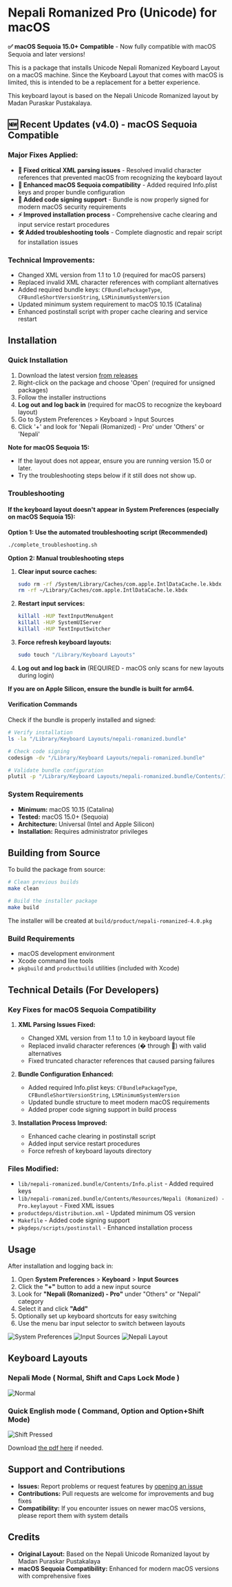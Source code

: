 # Nepali Romanized Pro (Unicode) for macOS

**✅ macOS Sequoia 15.0+ Compatible** - Now fully compatible with macOS Sequoia and later versions!

This is a package that installs Unicode Nepali Romanized Keyboard Layout on a macOS machine. Since the Keyboard Layout that comes with macOS is limited, this is intended to be a replacement for a better experience.

This keyboard layout is based on the Nepali Unicode Romanized layout by Madan Puraskar Pustakalaya.

## 🆕 Recent Updates (v4.0) - macOS Sequoia Compatible

### Major Fixes Applied:
- **🔧 Fixed critical XML parsing issues** - Resolved invalid character references that prevented macOS from recognizing the keyboard layout
- **📱 Enhanced macOS Sequoia compatibility** - Added required Info.plist keys and proper bundle configuration
- **🔐 Added code signing support** - Bundle is now properly signed for modern macOS security requirements
- **⚡ Improved installation process** - Comprehensive cache clearing and input service restart procedures
- **🛠️ Added troubleshooting tools** - Complete diagnostic and repair script for installation issues

### Technical Improvements:
- Changed XML version from 1.1 to 1.0 (required for macOS parsers)
- Replaced invalid XML character references with compliant alternatives
- Added required bundle keys: `CFBundlePackageType`, `CFBundleShortVersionString`, `LSMinimumSystemVersion`
- Updated minimum system requirement to macOS 10.15 (Catalina)
- Enhanced postinstall script with proper cache clearing and service restart


## Installation

### Quick Installation
1. Download the latest version [from releases](https://github.com/suvash/nepali-romanized-pro/releases)
2. Right-click on the package and choose 'Open' (required for unsigned packages)
3. Follow the installer instructions
4. **Log out and log back in** (required for macOS to recognize the keyboard layout)
5. Go to System Preferences > Keyboard > Input Sources
6. Click '+' and look for 'Nepali (Romanized) - Pro' under 'Others' or 'Nepali'

**Note for macOS Sequoia 15:**
- If the layout does not appear, ensure you are running version 15.0 or later.
- Try the troubleshooting steps below if it still does not show up.

### Troubleshooting

#### If the keyboard layout doesn't appear in System Preferences (especially on macOS Sequoia 15):

**Option 1: Use the automated troubleshooting script (Recommended)**
```bash
./complete_troubleshooting.sh
```

**Option 2: Manual troubleshooting steps**
1. **Clear input source caches:**
   ```bash
   sudo rm -rf /System/Library/Caches/com.apple.IntlDataCache.le.kbdx
   rm -rf ~/Library/Caches/com.apple.IntlDataCache.le.kbdx
   ```

2. **Restart input services:**
   ```bash
   killall -HUP TextInputMenuAgent
   killall -HUP SystemUIServer
   killall -HUP TextInputSwitcher
   ```

3. **Force refresh keyboard layouts:**
   ```bash
   sudo touch "/Library/Keyboard Layouts"
   ```

4. **Log out and log back in** (REQUIRED - macOS only scans for new layouts during login)

**If you are on Apple Silicon, ensure the bundle is built for arm64.**

#### Verification Commands
Check if the bundle is properly installed and signed:
```bash
# Verify installation
ls -la "/Library/Keyboard Layouts/nepali-romanized.bundle"

# Check code signing
codesign -dv "/Library/Keyboard Layouts/nepali-romanized.bundle"

# Validate bundle configuration
plutil -p "/Library/Keyboard Layouts/nepali-romanized.bundle/Contents/Info.plist"
```

### System Requirements
- **Minimum:** macOS 10.15 (Catalina)
- **Tested:** macOS 15.0+ (Sequoia)
- **Architecture:** Universal (Intel and Apple Silicon)
- **Installation:** Requires administrator privileges

## Building from Source

To build the package from source:

```bash
# Clean previous builds
make clean

# Build the installer package
make build
```

The installer will be created at `build/product/nepali-romanized-4.0.pkg`

### Build Requirements
- macOS development environment
- Xcode command line tools
- `pkgbuild` and `productbuild` utilities (included with Xcode)

## Technical Details (For Developers)

### Key Fixes for macOS Sequoia Compatibility

1. **XML Parsing Issues Fixed:**
   - Changed XML version from 1.1 to 1.0 in keyboard layout file
   - Replaced invalid character references (&#x0000; through &#x001F;) with valid alternatives
   - Fixed truncated character references that caused parsing failures

2. **Bundle Configuration Enhanced:**
   - Added required Info.plist keys: `CFBundlePackageType`, `CFBundleShortVersionString`, `LSMinimumSystemVersion`
   - Updated bundle structure to meet modern macOS requirements
   - Added proper code signing support in build process

3. **Installation Process Improved:**
   - Enhanced cache clearing in postinstall script
   - Added input service restart procedures
   - Force refresh of keyboard layouts directory

### Files Modified:
- `lib/nepali-romanized.bundle/Contents/Info.plist` - Added required keys
- `lib/nepali-romanized.bundle/Contents/Resources/Nepali (Romanized) - Pro.keylayout` - Fixed XML issues
- `productdeps/distribution.xml` - Updated minimum OS version
- `Makefile` - Added code signing support
- `pkgdeps/scripts/postinstall` - Enhanced installation process

## Usage

After installation and logging back in:

1. Open **System Preferences** > **Keyboard** > **Input Sources**
2. Click the **"+"** button to add a new input source
3. Look for **"Nepali (Romanized) - Pro"** under "Others" or "Nepali" category
4. Select it and click **"Add"**
5. Optionally set up keyboard shortcuts for easy switching
6. Use the menu bar input selector to switch between layouts

![System Preferences](https://github.com/suvash/nepali-romanized-pro/raw/master/images/01-system-preferences.png)
![Input Sources](https://github.com/suvash/nepali-romanized-pro/raw/master/images/02-keyboard-input-sources.png)
![Nepali Layout](https://github.com/suvash/nepali-romanized-pro/raw/master/images/03-nepali-romanized-pro.png)

## Keyboard Layouts

### Nepali Mode ( Normal, Shift and Caps Lock Mode )
![Normal](https://github.com/suvash/nepali-romanized-pro/raw/master/images/layout_nepali.png)

### Quick English mode ( Command, Option and Option+Shift Mode)
![Shift Pressed](https://github.com/suvash/nepali-romanized-pro/raw/master/images/layout_english.png)

Download [the pdf here](https://github.com/suvash/nepali-romanized-pro/raw/master/images/layout.pdf) if needed.

## Support and Contributions

- **Issues:** Report problems or request features by [opening an issue](https://github.com/suvash/nepali-romanized-pro/issues)
- **Contributions:** Pull requests are welcome for improvements and bug fixes
- **Compatibility:** If you encounter issues on newer macOS versions, please report them with system details

## Credits

- **Original Layout:** Based on the Nepali Unicode Romanized layout by Madan Puraskar Pustakalaya
- **macOS Sequoia Compatibility:** Enhanced for modern macOS versions with comprehensive fixes
